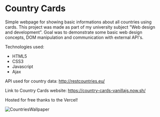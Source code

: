 # Country Cards
Simple webpage for showing basic informations about all countries using cards. This project was made as part of my university subject "Web design and development". Goal was to demonstrate some basic web design concepts, DOM manipulation and communication with external API's.

Technologies used:
- HTML5 
- CSS3
- Javascript
- Ajax

API used for country data: http://restcountries.eu/

Link to Country Cards website: https://country-cards-vanillajs.now.sh/

Hosted for free thanks to the Vercel!

![CountriesWallpaper](https://i.imgur.com/tSTXTrJ.jpg)

